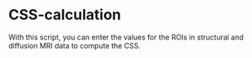# CSS-calculation
With this script, you can enter the values for the ROIs in structural and diffusion MRI data to compute the CSS.
